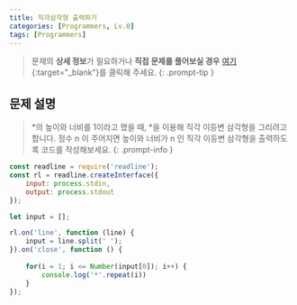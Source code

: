 ```yaml
---
title: 직각삼각형 출력하기
categories: [Programmers, Lv.0]
tags: [Programmers]
---
```


> 문제의 **상세 정보**가 필요하거나 **직접 문제를 풀어보실 경우** [여기](https://school.programmers.co.kr/learn/courses/30/lessons/120823){:target="_blank"}를 클릭해 주세요.
{: .prompt-tip }

## 문제 설명

> *의 높이와 너비를 1이라고 했을 때, *을 이용해 직각 이등변 삼각형을 그리려고합니다. 정수 n 이 주어지면 높이와 너비가 n 인 직각 이등변 삼각형을 출력하도록 코드를 작성해보세요.
{: .prompt-info }

```js
const readline = require('readline');
const rl = readline.createInterface({
    input: process.stdin,
    output: process.stdout
});

let input = [];

rl.on('line', function (line) {
    input = line.split(' ');
}).on('close', function () {
    
    for(i = 1; i <= Number(input[0]); i++) {
        console.log('*'.repeat(i))
    }
});
```